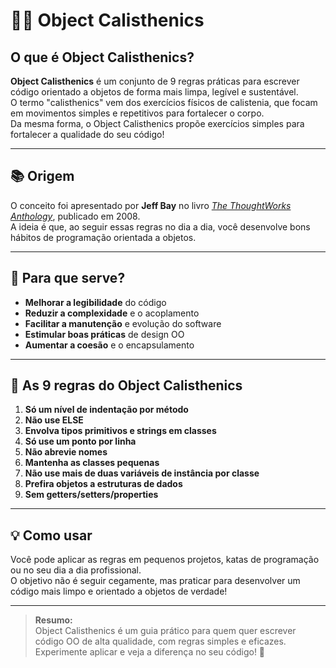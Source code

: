 # 🏋️‍♂️ Object Calisthenics

## O que é Object Calisthenics?

**Object Calisthenics** é um conjunto de 9 regras práticas para escrever código orientado a objetos de forma mais limpa, legível e sustentável.  
O termo "calisthenics" vem dos exercícios físicos de calistenia, que focam em movimentos simples e repetitivos para fortalecer o corpo.  
Da mesma forma, o Object Calisthenics propõe exercícios simples para fortalecer a qualidade do seu código!

---

## 📚 Origem

O conceito foi apresentado por **Jeff Bay** no livro [_The ThoughtWorks Anthology_](https://theswissbay.ch/pdf/Gentoomen%20Library/Programming/Pragmatic%20Programmers/The%20ThoughtWorks%20Anthology.pdf), publicado em 2008.  
A ideia é que, ao seguir essas regras no dia a dia, você desenvolve bons hábitos de programação orientada a objetos.

---

## 🎯 Para que serve?

- **Melhorar a legibilidade** do código
- **Reduzir a complexidade** e o acoplamento
- **Facilitar a manutenção** e evolução do software
- **Estimular boas práticas** de design OO
- **Aumentar a coesão** e o encapsulamento

---

## 📝 As 9 regras do Object Calisthenics

1. **Só um nível de indentação por método**
2. **Não use ELSE**
3. **Envolva tipos primitivos e strings em classes**
4. **Só use um ponto por linha**
5. **Não abrevie nomes**
6. **Mantenha as classes pequenas**
7. **Não use mais de duas variáveis de instância por classe**
8. **Prefira objetos a estruturas de dados**
9. **Sem getters/setters/properties**

---

## 💡 Como usar

Você pode aplicar as regras em pequenos projetos, katas de programação ou no seu dia a dia profissional.  
O objetivo não é seguir cegamente, mas praticar para desenvolver um código mais limpo e orientado a objetos de verdade!

---

> **Resumo:**  
> Object Calisthenics é um guia prático para quem quer escrever código OO de alta qualidade, com regras simples e eficazes.  
> Experimente aplicar e veja a diferença no seu código! 🚀
